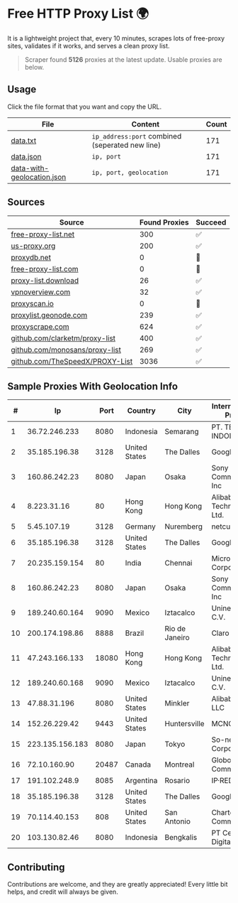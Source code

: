 
# Free HTTP Proxy List 🌍

It is a lightweight project that, every 10 minutes, scrapes lots of free-proxy sites, validates if it works, and serves a clean proxy list.


> Scraper found **5126** proxies at the latest update. Usable proxies are below.

## Usage

Click the file format that you want and copy the URL.


|File|Content|Count|
|----|-------|-----|
|[data.txt](https://raw.githubusercontent.com/themiralay/Proxy-List-World/master/data.txt)|`ip_address:port` combined (seperated new line)|171|
|[data.json](https://raw.githubusercontent.com/themiralay/Proxy-List-World/master/data.json)|`ip, port`|171|
|[data-with-geolocation.json](https://raw.githubusercontent.com/themiralay/Proxy-List-World/master/data-with-geolocation.json)|`ip, port, geolocation`|171|

## Sources

|Source|Found Proxies|Succeed|
|------|-------------|-------|
|[free-proxy-list.net](https://free-proxy-list.net)|300|✅|
|[us-proxy.org](https://www.us-proxy.org)|200|✅|
|[proxydb.net](http://proxydb.net)|0|🚫|
|[free-proxy-list.com](https://free-proxy-list.com/?page=&port=&type%5B%5D=http&type%5B%5D=https&up_time=0&search=Search)|0|🚫|
|[proxy-list.download](https://www.proxy-list.download/HTTP)|26|✅|
|[vpnoverview.com](https://vpnoverview.com/privacy/anonymous-browsing/free-proxy-servers)|32|✅|
|[proxyscan.io](https://www.proxyscan.io)|0|🚫|
|[proxylist.geonode.com](https://proxylist.geonode.com/api/proxy-list?limit=300&page=1&sort_by=lastChecked&sort_type=desc&protocols=http,https)|239|✅|
|[proxyscrape.com](https://api.proxyscrape.com/v2/?request=displayproxies&protocol=http&timeout=10000&country=all&ssl=all&anonymity=all)|624|✅|
|[github.com/clarketm/proxy-list](https://raw.githubusercontent.com/clarketm/proxy-list/master/proxy-list-raw.txt)|400|✅|
|[github.com/monosans/proxy-list](https://raw.githubusercontent.com/monosans/proxy-list/main/proxies/http.txt)|269|✅|
|[github.com/TheSpeedX/PROXY-List](https://raw.githubusercontent.com/TheSpeedX/PROXY-List/master/http.txt)|3036|✅|


## Sample Proxies With Geolocation Info

|#|Ip|Port|Country|City|Internet Service Provider|
|-|--|----|-------|----|-------------------------|
|1|36.72.246.233|8080|Indonesia|Semarang|PT. TELKOM INDONESIA|
|2|35.185.196.38|3128|United States|The Dalles|Google LLC|
|3|160.86.242.23|8080|Japan|Osaka|Sony Network Communications Inc|
|4|8.223.31.16|80|Hong Kong|Hong Kong|Alibaba (US) Technology Co., Ltd.|
|5|5.45.107.19|3128|Germany|Nuremberg|netcup GmbH|
|6|35.185.196.38|3128|United States|The Dalles|Google LLC|
|7|20.235.159.154|80|India|Chennai|Microsoft Corporation|
|8|160.86.242.23|8080|Japan|Osaka|Sony Network Communications Inc|
|9|189.240.60.164|9090|Mexico|Iztacalco|Uninet S.A. de C.V.|
|10|200.174.198.86|8888|Brazil|Rio de Janeiro|Claro S.A|
|11|47.243.166.133|18080|Hong Kong|Hong Kong|Alibaba (US) Technology Co., Ltd.|
|12|189.240.60.168|9090|Mexico|Iztacalco|Uninet S.A. de C.V.|
|13|47.88.31.196|8080|United States|Minkler|Alibaba.com LLC|
|14|152.26.229.42|9443|United States|Huntersville|MCNC|
|15|223.135.156.183|8080|Japan|Tokyo|So-net Corporation|
|16|72.10.160.90|20487|Canada|Montreal|GloboTech Communications|
|17|191.102.248.9|8085|Argentina|Rosario|IP·RED|
|18|35.185.196.38|3128|United States|The Dalles|Google LLC|
|19|70.114.40.153|808|United States|San Antonio|Charter Communications|
|20|103.130.82.46|8080|Indonesia|Bengkalis|PT Central Digital Network|



## Contributing

Contributions are welcome, and they are greatly appreciated! Every
little bit helps, and credit will always be given.

